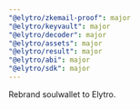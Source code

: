 ```yaml
---
"@elytro/zkemail-proof": major
"@elytro/keyvault": major
"@elytro/decoder": major
"@elytro/assets": major
"@elytro/result": major
"@elytro/abi": major
"@elytro/sdk": major
---
```


Rebrand soulwallet to Elytro.

